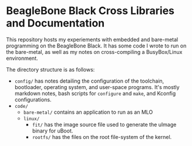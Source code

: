 # BeagleBone Black Cross Libraries and Documentation

This repository hosts my experiements with embedded and bare-metal programming
on the BeagleBone Black. It has some code I wrote to run on the bare-metal, as
well as my notes on cross-compiling a BusyBox/Linux environment.

The directory structure is as follows:
* `config/` has notes detailing the configuration of the toolchain, bootloader,
  operating system, and user-space programs. It's mostly markdown notes, bash
  scripts for `configure` and `make`, and Kconfig configurations.
* `code/`
    * `bare-metal/` contains an application to run as an MLO
    * `linux/`
        * `fit/` has the image source file used to generate the uImage binary
          for uBoot.
        * `rootfs/` has the files on the root file-system of the kernel.
